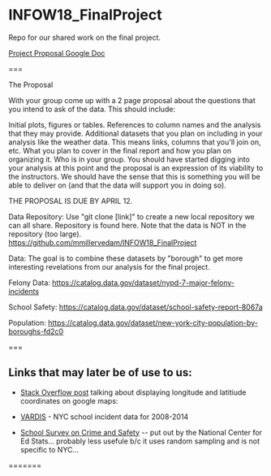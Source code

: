 # INFOW18_FinalProject
Repo for our shared work on the final project.

[Project Proposal Google Doc](https://docs.google.com/document/d/1NgYAWtXdJbUWn-bTRg8dUD_qQlX3vMj29wX9dXT1TGc/edit)

===

The Proposal

With your group come up with a 2 page proposal about the questions that you intend to ask of the data. This should include:

Initial plots, figures or tables.
References to column names and the analysis that they may provide.
Additional datasets that you plan on including in your analysis like the weather data. This means links, columns that you'll join on, etc.
What you plan to cover in the final report and how you plan on organizing it.
Who is in your group.
You should have started digging into your analysis at this point and the proposal is an expression of its viability to the instructors. We should have the sense that this is something you will be able to deliver on (and that the data will support you in doing so).

THE PROPOSAL IS DUE BY APRIL 12.

Data Repository: Use "git clone [link]" to create a new local repository we can all share. Repository is found here. Note that the data is NOT in the repository (too large). https://github.com/mmillervedam/INFOW18_FinalProject

Data: The goal is to combine these datasets by "borough" to get more interesting revelations from our analysis for the final project.

Felony Data: https://catalog.data.gov/dataset/nypd-7-major-felony-incidents

School Safety: https://catalog.data.gov/dataset/school-safety-report-8067a

Population: https://catalog.data.gov/dataset/new-york-city-population-by-boroughs-fd2c0

===

## Links that may later be of use to us:

* [Stack Overflow post](http://stackoverflow.com/questions/1801732/how-do-i-link-to-google-maps-with-a-particular-longitude-and-latitude) talking about displaying longitude and latitiude coordinates on google maps:

* [VARDIS](http://www.p12.nysed.gov/irs/school_safety/school_safety_data_reporting.html) - NYC school incident data for 2008-2014

* [School Survey on Crime and Safety](http://nces.ed.gov/surveys/ssocs/data_products.asp) -- put out by the National Center for Ed Stats... probably less usefule b/c it uses random sampling and is not specific to NYC...

=======
